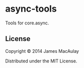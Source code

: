 # async-tools

Tools for core.async.

## License

Copyright © 2014 James MacAulay

Distributed under the MIT License.
